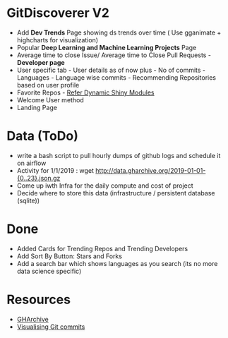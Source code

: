 # GitDiscoverer V2

- Add **Dev Trends** Page showing ds trends over time ( Use gganimate + highcharts for visualization)
- Popular **Deep Learning and Machine Learning Projects** Page
- Average time to close Issue/ Average time to Close Pull Requests - **Developer page**
- User specific tab - User details as of now plus - No of commits - Languages - Language wise commits - Recommending Repositories based on user profile
- Favorite Repos - [Refer Dynamic Shiny Modules](https://www.zstat.pl/2018/06/19/dynamic-modules-in-shiny---part-ii/)
- Welcome User method
- Landing Page

# Data (ToDo)

- write a bash script to pull hourly dumps of github logs and schedule it on airflow
- Activity for 1/1/2019 : wget http://data.gharchive.org/2019-01-01-{0..23}.json.gz
- Come up iwth Infra for the daily compute and cost of project
- Decide where to store this data (infrastructure / persistent database (sqlite))

# Done

- Added Cards for Trending Repos and Trending Developers
- Add Sort By Button: Stars and Forks
- Add a search bar which shows languages as you search (its no more data science specific)


# Resources

- [GHArchive](http://www.gharchive.org/)
- [Visualising Git commits](https://deanattali.com/blog/visualize-git-commits-time/)

